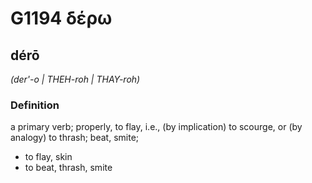 # G1194 δέρω

## dérō

_(der'-o | THEH-roh | THAY-roh)_

### Definition

a primary verb; properly, to flay, i.e., (by implication) to scourge, or (by analogy) to thrash; beat, smite; 

- to flay, skin
- to beat, thrash, smite
